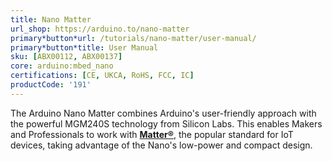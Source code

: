 ```yaml
---
title: Nano Matter
url_shop: https://arduino.to/nano-matter
primary*button*url: /tutorials/nano-matter/user-manual/
primary*button*title: User Manual
sku: [ABX00112, ABX00137]
core: arduino:mbed_nano
certifications: [CE, UKCA, RoHS, FCC, IC]
productCode: '191'
---
```



The Arduino Nano Matter combines Arduino's user-friendly approach with the powerful MGM240S technology from Silicon Labs. This enables Makers and Professionals to work with **[Matter®](https://csa-iot.org/all-solutions/matter/)**, the popular standard for IoT devices, taking advantage of the Nano's low-power and compact design.
